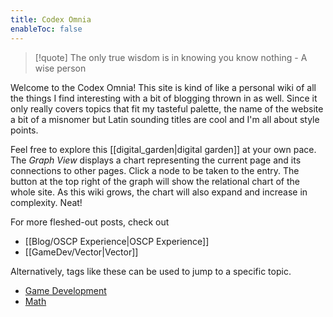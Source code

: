```yaml
---
title: Codex Omnia
enableToc: false
---
```

> [!quote]
> The only true wisdom is in knowing you know nothing
> \- A wise person

Welcome to the Codex Omnia! This site is kind of like a personal wiki of all the things I find interesting with a bit of blogging thrown in as well. Since it only really covers topics that fit my tasteful palette, the name of the website a bit of a misnomer but Latin sounding titles are cool and I'm all about style points.

Feel free to explore this [[digital_garden|digital garden]] at your own pace. The *Graph View* displays a chart representing the current page and its connections to other pages. Click a node to be taken to the entry. The button at the top right of the graph will show the relational chart of the whole site. As this wiki grows, the chart will also expand and increase in complexity. Neat!

For more fleshed-out posts, check out
- [[Blog/OSCP Experience|OSCP Experience]]
- [[GameDev/Vector|Vector]]

Alternatively, tags like these can be used to jump to a specific topic.
- [Game Development](/tags/gamedev)
- [Math](/tags/math)